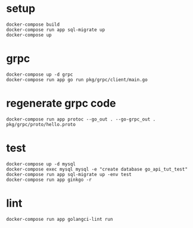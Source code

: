 # setup

```
docker-compose build
docker-compose run app sql-migrate up
docker-compose up
```

# grpc

```
docker-compose up -d grpc
docker-compose run app go run pkg/grpc/client/main.go
```

# regenerate grpc code

```
docker-compose run app protoc --go_out . --go-grpc_out . pkg/grpc/proto/hello.proto
```

# test

```
docker-compose up -d mysql
docker-compose exec mysql mysql -e "create database go_api_tut_test"
docker-compose run app sql-migrate up -env test
docker-compose run app ginkgo -r
```

# lint

```
docker-compose run app golangci-lint run
```
